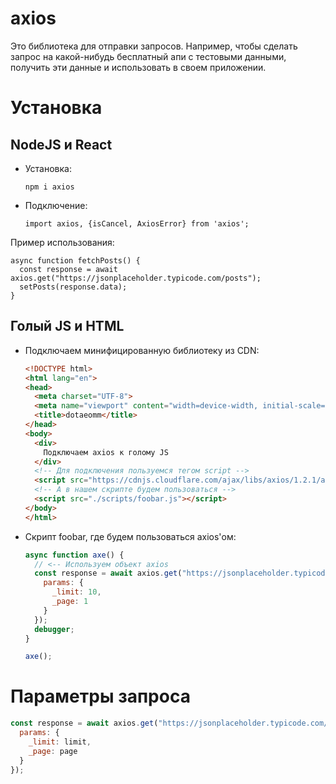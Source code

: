 # axios

Это библиотека для отправки запросов. Например, чтобы сделать запрос на какой-нибудь бесплатный апи с тестовыми данными, получить эти данные и использовать в своем приложении.

# Установка

## NodeJS и React

* Установка:

  ```
  npm i axios
  ```

* Подключение:

  ```react
  import axios, {isCancel, AxiosError} from 'axios';
  ```

Пример использования:

```react
async function fetchPosts() {
  const response = await axios.get("https://jsonplaceholder.typicode.com/posts");
  setPosts(response.data);
}
```

## Голый JS и HTML

* Подключаем минифицированную библиотеку из CDN:

  ```html
  <!DOCTYPE html>
  <html lang="en">
  <head>
    <meta charset="UTF-8">
    <meta name="viewport" content="width=device-width, initial-scale=1.0">
    <title>dotaeomm</title>
  </head>
  <body>
    <div>
      Подключаем axios к голому JS
    </div>
    <!-- Для подключения пользуемся тегом script -->
    <script src="https://cdnjs.cloudflare.com/ajax/libs/axios/1.2.1/axios.min.js"></script>
    <!-- А в нашем скрипте будем пользоваться -->
    <script src="./scripts/foobar.js"></script>
  </body>
  </html>
  ```

* Скрипт foobar, где будем пользоваться axios'ом:

  ```javascript
  async function axe() {
    // <-- Используем объект axios
    const response = await axios.get("https://jsonplaceholder.typicode.com/posts", {
      params: {
        _limit: 10,
        _page: 1
      }
    });
    debugger;
  }
  
  axe();
  ```

# Параметры запроса

```javascript
const response = await axios.get("https://jsonplaceholder.typicode.com/posts", {
  params: {
    _limit: limit,
    _page: page
  }
});
```

